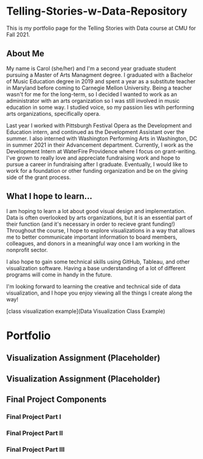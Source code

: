 # Telling-Stories-w-Data-Repository
This is my portfolio page for the Telling Stories with Data course at CMU for Fall 2021. 

## About Me
My name is Carol (she/her) and I'm a second year graduate student pursuing a Master of Arts Managment degree. I graduated with a Bachelor of Music Education degree in 2019 and spent a year as a substitute teacher in Maryland before coming to Carnegie Mellon University. Being a teacher wasn't for me for the long-term, so I decided I wanted to work as an administrator with an arts organization so I was still involved in music education in some way. I studied voice, so my passion lies wtih performing arts organizations, specifically opera. 

Last year I worked with Pittsburgh Festival Opera as the Development and Education intern, and continued as the Development Assistant over the summer. I also interned with Washington Performing Arts in Washington, DC in summer 2021 in their Advancement department. Currently, I work as the Development Intern at WaterFire Providence where I focus on grant-writing. I've grown to really love and appreciate fundraising work and hope to pursue a career in fundraising after I graduate. Eventually, I would like to work for a foundation or other funding organization and be on the giving side of the grant process. 

## What I hope to learn...
I am hoping to learn a lot about good visual design and implementation. Data is often overlooked by arts organizations, but it is an essential part of their function (and it's necessary in order to recieve grant funding!) Throughout the course, I hope to explore visualizations in a way that allows me to better communicate important information to board members, colleagues, and donors in a meaningful way once I am working in the nonprofit sector. 

I also hope to gain some technical skills using GitHub, Tableau, and other visualization software. Having a base understanding of a lot of different programs will come in handy in the future. 

I'm looking forward to learning the creative and technical side of data visualization, and I hope you enjoy viewing all the things I create along the way!

[class visualization example](Data Visualization Class Example)

# Portfolio

## Visualization Assignment (Placeholder)

## Visualization Assignment (Placeholder)

## Final Project Components

### Final Project Part I

### Final Project Part II

### Final Project Part III

